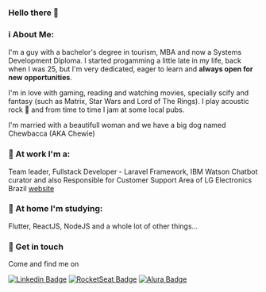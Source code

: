 ### Hello there 👋

### ℹ About Me:

I'm a guy with a bachelor's degree in tourism, MBA and now a Systems Development Diploma. 
I started progamming a little late in my life, back when I was 25, but I'm very dedicated, eager to learn and **always open for new opportunities**.

I'm in love with gaming, reading and watching movies, specially scify and fantasy (such as Matrix, Star Wars and Lord of The Rings).
I play acoustic rock 🎸 and from time to time I jam at some local pubs.

I'm married with a beautifull woman and we have a big dog named Chewbacca (AKA Chewie)

### 🔭 At work I'm a:

Team leader, Fullstack Developer - Laravel Framework, IBM  Watson Chatbot curator and also Responsible for Customer Support Area of LG Electronics Brazil [website](https://wwwstg.lg.com/br/suporte)

### 🏡 At home I'm studying:

Flutter, ReactJS, NodeJS and a whole lot of other things...

### 🤝 Get in touch

Come and find me on 

[![Linkedin Badge](https://img.shields.io/badge/-LinkedIn-blue?style=flat-square&logo=Linkedin&logoColor=white&link=https://www.linkedin.com/in/flavioccf)](https://www.linkedin.com/in/flavioccf)
[![RocketSeat Badge](https://img.shields.io/static/v1?label=🚀&message=RocketSeat&color=blueviolet&style=flat-square&link=https://app.rocketseat.com.br/me/flavioccf)](https://app.rocketseat.com.br/me/flavioccf)
[![Alura Badge](https://img.shields.io/static/v1?label=a&message=Alura&color=informational&style=flat-square&link=https://cursos.alura.com.br/user/flavioccf)](https://cursos.alura.com.br/user/flavioccf)


<!--
**flavioccf/flavioccf** is a ✨ _special_ ✨ repository because its `README.md` (this file) appears on your GitHub profile.

Here are some ideas to get you started:

- 🔭 I’m currently working on ...
- 🌱 I’m currently learning ...
- 👯 I’m looking to collaborate on ...
- 🤔 I’m looking for help with ...
- 💬 Ask me about ...
- 📫 How to reach me: ...
- 😄 Pronouns: ...
- ⚡ Fun fact: ...
-->
